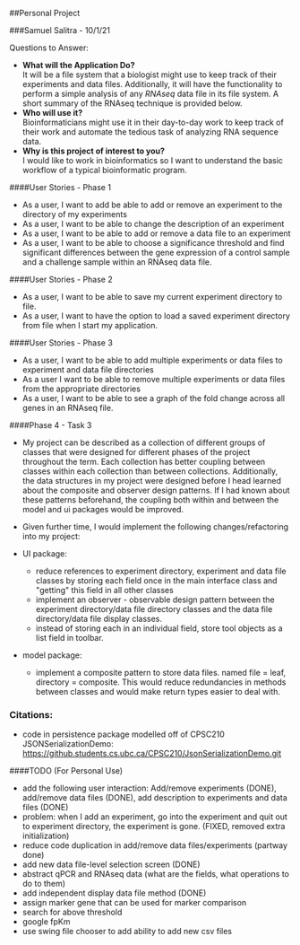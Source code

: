 ##Personal Project

###Samuel Salitra - 10/1/21

Questions to Answer:
- **What will the Application Do?** </br>
It will be a file system that a biologist might use to keep track of their experiments and data files. Additionally, it will have the functionality to perform a simple analysis of any *RNAseq* data file in its file system. A short summary of the RNAseq technique is provided below. 
- **Who will use it?** </br>
Bioinformaticians might use it in their day-to-day work to keep track of their work and automate the tedious task of analyzing RNA sequence data.
- **Why is this project of interest to you?** </br>
I would like to work in bioinformatics so I want to understand the basic workflow of a typical bioinformatic program.

####User Stories - Phase 1 

- As a user, I want to add be able to add or remove an experiment to the directory of my experiments
- As a user, I want to be able to change the description of an experiment
- As a user, I want to be able to add or remove a data file to an experiment
- As a user, I want to be able to choose a significance threshold and find significant differences between the gene expression of a control sample and a challenge sample within an RNAseq data file.

####User Stories - Phase 2

- As a user, I want to be able to save my current experiment directory to file.
- As a user, I want to have the option to load a saved experiment directory from file when I start my application.

####User Stories - Phase 3
- As a user, I want to be able to add multiple experiments or data files to experiment and data file directories
- As a user I want to be able to remove multiple experiments or data files from the appropriate directories
- As a user, I want to be able to see a graph of the fold change across all genes in an RNAseq file.

####Phase 4 - Task 3
- My project can be described as a collection of different groups of classes that were designed for different phases of the project throughout the term. Each collection has better coupling between classes within each collection than between collections. Additionally, the data structures in my project were designed before I head learned about the composite and observer design patterns. If I had known about these patterns beforehand, the coupling both within and between the model and ui packages would be improved.  

- Given further time, I would implement the following changes/refactoring into my project:
- UI package:
   - reduce references to experiment directory, experiment and data file classes by storing each field once in the main interface class and "getting" this field in all other classes
   - implement an observer - observable design pattern between the experiment directory/data file directory classes and the data file directory/data file display classes. 
   - instead of storing each in an individual field, store tool objects as a list field in toolbar.
- model package:
  - implement a composite pattern to store data files. named file = leaf, directory = composite. This would reduce redundancies in methods between classes and would make return types easier to deal with.

### Citations:
- code in persistence package modelled off of CPSC210 JSONSerializationDemo:
https://github.students.cs.ubc.ca/CPSC210/JsonSerializationDemo.git

####TODO (For Personal Use)

- add the following user interaction: Add/remove experiments (DONE), add/remove data files (DONE), 
add description to experiments and data files (DONE)
- problem: when I add an experiment, go into the experiment and quit out to experiment directory, 
the experiment is gone. (FIXED, removed extra initialization)
- reduce  code duplication in add/remove data files/experiments (partway done)
- add new data file-level selection screen (DONE)
- abstract qPCR and RNAseq data (what are the fields, what operations to do to them)
- add independent display data file method (DONE)
- assign marker gene that can be used for marker comparison
- search for above threshold
- google fpKm
- use swing file chooser to add ability to add new csv files


